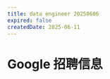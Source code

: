 ```yaml
---
title: data engineer 20250606
expired: false
createdDate: 2025-06-11
---
```


# Google 招聘信息

<JobPostingTable job-posting-json-path="google/data/data-engineer-20250606.json" />
